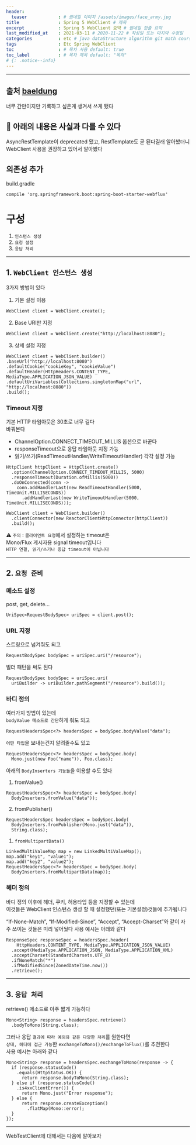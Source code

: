 ```yaml
---
header:
  teaser            : # 썸네일 이미지 /assets/images/face_army.jpg
title               : Spring 5 WebClient # 제목
excerpt             : Spring 5 WebClient 요약 # 썸네일 한줄 요약
last_modified_at    : 2021-03-11 # 2020-11-22 # 작성일 또는 마지막 수정일
categories          : etc # java dataStructure algorithm git math course etc/ workout journal
tags                : Etc Spring WebClient
toc                 : # 목차 사용 default: true
toc_label           : # 목차 제목 default: "목차"
# {: .notice--info}
---
```


---

## 출처 [baeldung](https://www.baeldung.com/spring-5-webclient)

너무 간만이지만 기록하고 싶은게 생겨서 쓰게 됐다  

🚫 아래의 내용은 사실과 다를 수 있다
---


AsyncRestTemplate이 deprecated 됐고, RestTemplate도 곧 된다길래 알아봤더니  
WebClient 사용을 권장하고 있어서 알아봤다



## 의존성 추가
build.gradle
```
compile 'org.springframework.boot:spring-boot-starter-webflux'
```

# 구성
1. `인스턴스 생성`
2. `요청 설정`
3. `응답 처리`

---

## 1. `WebClient 인스턴스 생성`

3가지 방법이 있다  

1. 기본 설정 이용
  ```
  WebClient client = WebClient.create();
  ```
2. Base URI만 지정
  ```
  WebClient client = WebClient.create("http://localhost:8080");
  ```
3. 상세 설정 지정
  ```
  WebClient client = WebClient.builder()
  .baseUrl("http://localhost:8080")
  .defaultCookie("cookieKey", "cookieValue")
  .defaultHeader(HttpHeaders.CONTENT_TYPE, MediaType.APPLICATION_JSON_VALUE) 
  .defaultUriVariables(Collections.singletonMap("url", "http://localhost:8080"))
  .build();
  ```

### Timeout 지정  
기본 HTTP 타임아웃은 30초로 너무 길다  
바꿔본다

- ChannelOption.CONNECT_TIMEOUT_MILLIS 옵션으로 바꾼다
- responseTimeout으로 응답 타임아웃 지정 가능
- 읽기/쓰기(ReadTimeoutHandler/WriteTimeoutHandler) 각각 설정 가능

```
HttpClient httpClient = HttpClient.create()
  .option(ChannelOption.CONNECT_TIMEOUT_MILLIS, 5000)
  .responseTimeout(Duration.ofMillis(5000))
  .doOnConnected(conn -> 
    conn.addHandlerLast(new ReadTimeoutHandler(5000, TimeUnit.MILLISECONDS))
      .addHandlerLast(new WriteTimeoutHandler(5000, TimeUnit.MILLISECONDS)));

WebClient client = WebClient.builder()
  .clientConnector(new ReactorClientHttpConnector(httpClient))
  .build();
```
⚠️ `주의` : `클라이언트 요청`에서 설정하는 timeout은  
Mono/Flux 게시자용 signal timeout입니다  
`HTTP 연결, 읽기/쓰기나 응답 timeout이 아닙니다`

---

## 2. `요청 준비`

### 메소드 설정
post, get, delete...
```
UriSpec<RequestBodySpec> uriSpec = client.post();
```

### URL 지정

스트링으로 넘겨줘도 되고
```
RequestBodySpec bodySpec = uriSpec.uri("/resource");
```

빌더 패턴을 써도 된다
```
RequestBodySpec bodySpec = uriSpec.uri(
  uriBuilder -> uriBuilder.pathSegment("/resource").build());
```

### 바디 정의

여러가지 방법이 있는데  
`bodyValue 메소드로 간단`하게 줘도 되고
```
RequestHeadersSpec<?> headersSpec = bodySpec.bodyValue("data");
```

`어떤 타입`을 보내는건지 알려줄수도 있고 
```
RequestHeadersSpec<?> headersSpec = bodySpec.body(
  Mono.just(new Foo("name")), Foo.class);
```

아래의 `BodyInserters 기능들`을 이용할 수도 있다

1. fromValue()
```
RequestHeadersSpec<?> headersSpec = bodySpec.body(
  BodyInserters.fromValue("data"));
```

2. fromPublisher()
```
RequestHeadersSpec headersSpec = bodySpec.body(
  BodyInserters.fromPublisher(Mono.just("data")),
  String.class);
```

1. `fromMultipartData()`
```
LinkedMultiValueMap map = new LinkedMultiValueMap();
map.add("key1", "value1");
map.add("key2", "value2");
RequestHeadersSpec<?> headersSpec = bodySpec.body(
  BodyInserters.fromMultipartData(map));
```

### 헤더 정의

바디 정의 이후에 헤더, 쿠키, 허용타입 등을 지정할 수 있는데  
이것들은 WebClient 인스턴스 생성 할 때 설정했던(또는 기본설정)것들에 추가됩니다

“If-None-Match”, “If-Modified-Since”, “Accept”, “Accept-Charset”와 같이 자주 쓰이는 것들은 미리 넣어뒀다
사용 예시는 아래와 같다

```
ResponseSpec responseSpec = headersSpec.header(
    HttpHeaders.CONTENT_TYPE, MediaType.APPLICATION_JSON_VALUE)
  .accept(MediaType.APPLICATION_JSON, MediaType.APPLICATION_XML)
  .acceptCharset(StandardCharsets.UTF_8)
  .ifNoneMatch("*")
  .ifModifiedSince(ZonedDateTime.now())
  .retrieve();
```

---

## 3. `응답 처리`

retrieve() 메소드로 아주 짧게 가능하다
```
Mono<String> response = headersSpec.retrieve()
  .bodyToMono(String.class);
```

그러나 응답 `결과에 따라 예외와 같은 다양한 처리`를 원한다면  
`상태, 헤더에 접근 가능`한 `exchangeToMono()/exchangeToFlux()`를 추천한다  
사용 예시는 아래와 같다
```
Mono<String> response = headersSpec.exchangeToMono(response -> {
  if (response.statusCode()
    .equals(HttpStatus.OK)) {
      return response.bodyToMono(String.class);
  } else if (response.statusCode()
    .is4xxClientError()) {
      return Mono.just("Error response");
  } else {
      return response.createException()
        .flatMap(Mono::error);
  }
});
```


---

WebTestClient에 대해서는 다음에 알아보자
